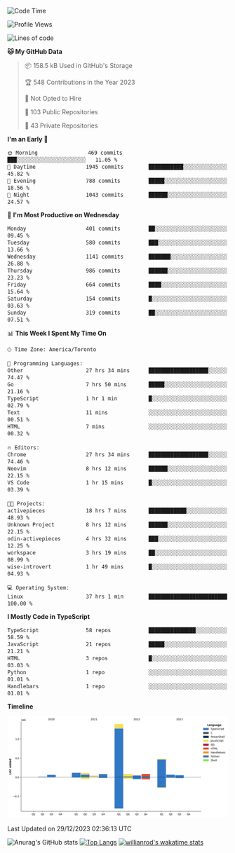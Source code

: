 <!--START_SECTION:waka-->
![Code Time](http://img.shields.io/badge/Code%20Time-991%20hrs%2057%20mins-blue)

![Profile Views](http://img.shields.io/badge/Profile%20Views-1-blue)

![Lines of code](https://img.shields.io/badge/From%20Hello%20World%20I%27ve%20Written-2.6%20million%20lines%20of%20code-blue)

**🐱 My GitHub Data** 

> 📦 158.5 kB Used in GitHub's Storage 
 > 
> 🏆 548 Contributions in the Year 2023
 > 
> 🚫 Not Opted to Hire
 > 
> 📜 103 Public Repositories 
 > 
> 🔑 43 Private Repositories 
 > 
**I'm an Early 🐤** 

```text
🌞 Morning                469 commits         ███░░░░░░░░░░░░░░░░░░░░░░   11.05 % 
🌆 Daytime                1945 commits        ███████████░░░░░░░░░░░░░░   45.82 % 
🌃 Evening                788 commits         █████░░░░░░░░░░░░░░░░░░░░   18.56 % 
🌙 Night                  1043 commits        ██████░░░░░░░░░░░░░░░░░░░   24.57 % 
```
📅 **I'm Most Productive on Wednesday** 

```text
Monday                   401 commits         ██░░░░░░░░░░░░░░░░░░░░░░░   09.45 % 
Tuesday                  580 commits         ███░░░░░░░░░░░░░░░░░░░░░░   13.66 % 
Wednesday                1141 commits        ███████░░░░░░░░░░░░░░░░░░   26.88 % 
Thursday                 986 commits         ██████░░░░░░░░░░░░░░░░░░░   23.23 % 
Friday                   664 commits         ████░░░░░░░░░░░░░░░░░░░░░   15.64 % 
Saturday                 154 commits         █░░░░░░░░░░░░░░░░░░░░░░░░   03.63 % 
Sunday                   319 commits         ██░░░░░░░░░░░░░░░░░░░░░░░   07.51 % 
```


📊 **This Week I Spent My Time On** 

```text
🕑︎ Time Zone: America/Toronto

💬 Programming Languages: 
Other                    27 hrs 34 mins      ███████████████████░░░░░░   74.47 % 
Go                       7 hrs 50 mins       █████░░░░░░░░░░░░░░░░░░░░   21.16 % 
TypeScript               1 hr 1 min          █░░░░░░░░░░░░░░░░░░░░░░░░   02.79 % 
Text                     11 mins             ░░░░░░░░░░░░░░░░░░░░░░░░░   00.51 % 
HTML                     7 mins              ░░░░░░░░░░░░░░░░░░░░░░░░░   00.32 % 

🔥 Editors: 
Chrome                   27 hrs 34 mins      ███████████████████░░░░░░   74.46 % 
Neovim                   8 hrs 12 mins       ██████░░░░░░░░░░░░░░░░░░░   22.15 % 
VS Code                  1 hr 15 mins        █░░░░░░░░░░░░░░░░░░░░░░░░   03.39 % 

🐱‍💻 Projects: 
activepieces             18 hrs 7 mins       ████████████░░░░░░░░░░░░░   48.93 % 
Unknown Project          8 hrs 12 mins       ██████░░░░░░░░░░░░░░░░░░░   22.15 % 
odin-activepieces        4 hrs 32 mins       ███░░░░░░░░░░░░░░░░░░░░░░   12.25 % 
workspace                3 hrs 19 mins       ██░░░░░░░░░░░░░░░░░░░░░░░   08.99 % 
wise-introvert           1 hr 49 mins        █░░░░░░░░░░░░░░░░░░░░░░░░   04.93 % 

💻 Operating System: 
Linux                    37 hrs 1 min        █████████████████████████   100.00 % 
```

**I Mostly Code in TypeScript** 

```text
TypeScript               58 repos            ███████████████░░░░░░░░░░   58.59 % 
JavaScript               21 repos            █████░░░░░░░░░░░░░░░░░░░░   21.21 % 
HTML                     3 repos             █░░░░░░░░░░░░░░░░░░░░░░░░   03.03 % 
Python                   1 repo              ░░░░░░░░░░░░░░░░░░░░░░░░░   01.01 % 
Handlebars               1 repo              ░░░░░░░░░░░░░░░░░░░░░░░░░   01.01 % 
```



**Timeline**

![Lines of Code chart](https://raw.githubusercontent.com/wise-introvert/wise-introvert/master/assets/bar_graph.png)


 Last Updated on 29/12/2023 02:36:13 UTC
<!--END_SECTION:waka-->

![Anurag's GitHub stats](https://github-readme-stats.vercel.app/api?username=wise-introvert&count_private=true&show_icons=true)
[![Top Langs](https://github-readme-stats.vercel.app/api/top-langs/?username=wise-introvert&langs_count=10)](https://github.com/anuraghazra/github-readme-stats)
[![willianrod's wakatime stats](https://github-readme-stats.vercel.app/api/wakatime?username=wiseintrovert)](https://github.com/anuraghazra/github-readme-stats)
